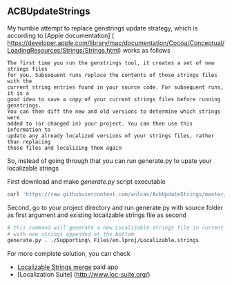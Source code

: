 ## ACBUpdateStrings

My humble attempt to replace genstrings update strategy, which is according
 to [Apple documentation] ( https://developer.apple.com/library/mac/documentation/Cocoa/Conceptual/LoadingResources/Strings/Strings.html)
works as follows

    The first time you run the genstrings tool, it creates a set of new strings files
    for you. Subsequent runs replace the contents of those strings files with the
    current string entries found in your source code. For subsequent runs, it is a
    good idea to save a copy of your current strings files before running genstrings.
    You can then diff the new and old versions to determine which strings were
    added to (or changed in) your project. You can then use this information to
    update any already localized versions of your strings files, rather than replacing
    those files and localizing them again
    
   
So, instead of going through that you can run generate.py to upate your localizable strings

First download and make *generate.py* script executable
```bash
curl 'https://raw.githubusercontent.com/anlcan/AcbUpdateStrings/master/generate.py' -o /usr/local/bin/generate.py && chmod u+x /usr/local/bin/generate.py
```
Second, go to your project directory and run generate.py with source folder as first argument and existing localizable strings file as second

```bash   
# this command will generate a new Localizable.strings file in current directory, 
# with new strings appended at the bottom
generate.py . ./Supporting\ Files/en.lproj/Localizable.strings 
``` 
       
For more complete solution, you can check 
- [Localizable Strings merge](http://www.loc-suite.org/) paid app
- [Localization Suite] (http://www.loc-suite.org/)
